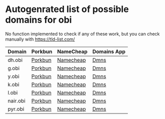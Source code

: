 # Autogenrated list of possible domains for obi

No function implemented to check if any of these work, but you can check manually with https://tld-list.com/

| Domain | Porkbun | NameCheap | Domains App |
|---|---|---|---|
| dh.obi | [Porkbun](https://porkbun.com/checkout/search?prb=e814663da1&tlds=&idnLanguage=&search=search&q=dh.obi) | [Namecheap](https://www.namecheap.com/domains/registration/results/?domain=dh.obi) | [Dmns](https://dmns.app/domains?q=dh.obi) |
| g.obi | [Porkbun](https://porkbun.com/checkout/search?prb=e814663da1&tlds=&idnLanguage=&search=search&q=g.obi) | [Namecheap](https://www.namecheap.com/domains/registration/results/?domain=g.obi) | [Dmns](https://dmns.app/domains?q=g.obi) |
| y.obi | [Porkbun](https://porkbun.com/checkout/search?prb=e814663da1&tlds=&idnLanguage=&search=search&q=y.obi) | [Namecheap](https://www.namecheap.com/domains/registration/results/?domain=y.obi) | [Dmns](https://dmns.app/domains?q=y.obi) |
| k.obi | [Porkbun](https://porkbun.com/checkout/search?prb=e814663da1&tlds=&idnLanguage=&search=search&q=k.obi) | [Namecheap](https://www.namecheap.com/domains/registration/results/?domain=k.obi) | [Dmns](https://dmns.app/domains?q=k.obi) |
| l.obi | [Porkbun](https://porkbun.com/checkout/search?prb=e814663da1&tlds=&idnLanguage=&search=search&q=l.obi) | [Namecheap](https://www.namecheap.com/domains/registration/results/?domain=l.obi) | [Dmns](https://dmns.app/domains?q=l.obi) |
| nair.obi | [Porkbun](https://porkbun.com/checkout/search?prb=e814663da1&tlds=&idnLanguage=&search=search&q=nair.obi) | [Namecheap](https://www.namecheap.com/domains/registration/results/?domain=nair.obi) | [Dmns](https://dmns.app/domains?q=nair.obi) |
| pyr.obi | [Porkbun](https://porkbun.com/checkout/search?prb=e814663da1&tlds=&idnLanguage=&search=search&q=pyr.obi) | [Namecheap](https://www.namecheap.com/domains/registration/results/?domain=pyr.obi) | [Dmns](https://dmns.app/domains?q=pyr.obi) |
